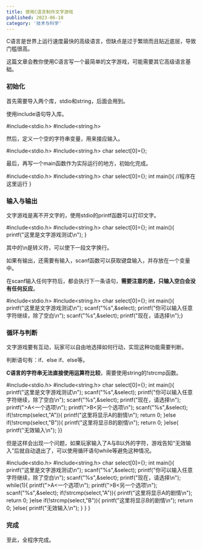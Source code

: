 ```yaml
---
title: 使用C语言制作文字游戏
published: 2023-06-18
category: '技术与科学'
---
```


C语言是世界上运行速度最快的高级语言，但缺点是过于繁琐而且贴近底层，导致门槛很高。

这篇文章会教你使用C语言写一个最简单的文字游戏，可能需要其它高级语言基础。

### 初始化

首先需要导入两个库，stdio和string，后面会用到。

使用include语句导入库。

#include&lt;stdio.h&gt;
#include&lt;string.h&gt;

然后，定义一个空的字符串变量，用来接应输入。

#include&lt;stdio.h&gt;
#include&lt;string.h&gt;
char select&#91;0]={};

最后，再写一个main函数作为实际运行的地方，初始化完成。

#include&lt;stdio.h&gt;
#include&lt;string.h&gt;
char select&#91;0]={};
int main(){
    //程序在这里运行
}

### 输入与输出

文字游戏是离不开文字的，使用stdio的printf函数可以打印文字。

#include&lt;stdio.h&gt;
#include&lt;string.h&gt;
char select&#91;0]={};
int main(){
    printf("这里是文字游戏测试\n");
}

其中的\n是转义符，可以使下一段文字换行。

如果有输出，还需要有输入，scanf函数可以获取键盘输入，并存放在一个变量中。

在scanf输入任何字符后，都会执行下一条语句，**需要注意的是，只输入空白会没有任何反应**。

#include&lt;stdio.h&gt;
#include&lt;string.h&gt;
char select&#91;0]={};
int main(){
    printf("这里是文字游戏测试\n");
    scanf("%s",&amp;select);
    printf("你可以输入任意字符继续，除了空白\n");
    scanf("%s",&amp;select);
    printf("现在，请选择\n");}

### 循环与判断

文字游戏要有互动，玩家可以自由地选择如何行动，实现这种功能需要判断。

判断语句有：if、else if、else等。

**C语言的字符串无法直接使用运算符比较**，需要使用string的!strcmp函数。

#include&lt;stdio.h&gt;
#include&lt;string.h&gt;
char select&#91;0]={};
int main(){
    printf("这里是文字游戏测试\n");
    scanf("%s",&amp;select);
    printf("你可以输入任意字符继续，除了空白\n");
    scanf("%s",&amp;select);
    printf("现在，请选择\n");
    printf("&gt;A&lt;一个选项\n");
    printf("&gt;B&lt;另一个选项\n");
    scanf("%s",&amp;select);
    if(!strcmp(select,"A")){
        printf("这里将显示A的剧情\n");
        return 0;
    }else if(!strcmp(select,"B")){
        printf("这里将显示B的剧情\n");
        return 0;
    }else{
        printf("无效输入\n");
    }}

但是这样会出现一个问题，如果玩家输入了A与B以外的字符，游戏告知“无效输入”后就自动退出了，可以使用循环语句while等避免这种情况。

#include&lt;stdio.h>
#include&lt;string.h>
char select&#91;0]={};
int main(){
    printf("这里是文字游戏测试\n");
    scanf("%s",&amp;select);
    printf("你可以输入任意字符继续，除了空白\n");
    scanf("%s",&amp;select);
    printf("现在，请选择\n");
    while(1){
        printf(">A&lt;一个选项\n");
        printf(">B&lt;另一个选项\n");
        scanf("%s",&amp;select);
    	if(!strcmp(select,"A")){
	        printf("这里将显示A的剧情\n");
	        return 0;
        }else if(!strcmp(select,"B")){
	        printf("这里将显示B的剧情\n");
	        return 0;
    	}else{
	        printf("无效输入\n");
	    }
    }
}

### 完成

至此，全程序完成。